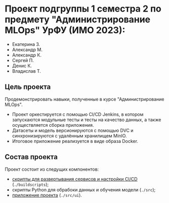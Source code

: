 # Проект подгруппы 1 семестра 2 по предмету "Администрирование MLOps" УрФУ (ИМО 2023):

- Екатерина З.
- Александр М.
- Александр К.
- Сергей П.
- Денис К.
- Владислав Т.

## Цель проекта

Продемонстрировать навыки, полученные в курсе "Администрирование MLOps".

- Проект оркестируется с помощью CI/CD Jenkins, в котором запускаются модульные тесты и тесты на качество данных, а также осуществляется сборка приложения.
- Датасеты и модель версионируются с помощью DVC и синхронизируются с удалённым хранилищем MinIO.
- Итоговое приложение реализуется в виде образа Docker.


## Состав проекта

Проект состоит из следущих компонентов:
- [скрипты для развертывания сервисов и настройки CI/CD](/buildscripts/README.md) (```./buildscripts```);
- скрипты Python для обрабоки данных и обучения модели (```./src```);
- [приложение проекта](/src/README.md) (```./src/ui```).
